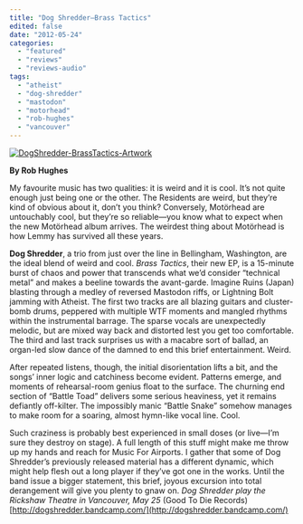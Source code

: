 ```yaml
---
title: "Dog Shredder—Brass Tactics"
edited: false
date: "2012-05-24"
categories:
  - "featured"
  - "reviews"
  - "reviews-audio"
tags:
  - "atheist"
  - "dog-shredder"
  - "mastodon"
  - "motorhead"
  - "rob-hughes"
  - "vancouver"
---
```


[![](http://www.hellbound.ca/wp-content/uploads/2012/05/DogShredder-BrassTactics-Artwork.jpg "DogShredder-BrassTactics-Artwork")](http://www.hellbound.ca/2012/05/dog-shredder-brass-tactics/dogshredder-brasstactics-artwork/)

**By Rob Hughes**

My favourite music has two qualities: it is weird and it is cool. It’s not quite enough just being one or the other. The Residents are weird, but they’re kind of obvious about it, don’t you think? Conversely, Motörhead are untouchably cool, but they’re so reliable—you know what to expect when the new Motörhead album arrives. The weirdest thing about Motörhead is how Lemmy has survived all these years.

**Dog Shredder**, a trio from just over the line in Bellingham, Washington, are the ideal blend of weird and cool. _Brass Tactics_, their new EP, is a 15-minute burst of chaos and power that transcends what we’d consider “technical metal” and makes a beeline towards the avant-garde. Imagine Ruins (Japan) blasting through a medley of reversed Mastodon riffs, or Lightning Bolt jamming with Atheist. The first two tracks are all blazing guitars and cluster-bomb drums, peppered with multiple WTF moments and mangled rhythms within the instrumental barrage. The sparse vocals are unexpectedly melodic, but are mixed way back and distorted lest you get too comfortable. The third and last track surprises us with a macabre sort of ballad, an organ-led slow dance of the damned to end this brief entertainment. Weird.

After repeated listens, though, the initial disorientation lifts a bit, and the songs’ inner logic and catchiness become evident. Patterns emerge, and moments of rehearsal-room genius float to the surface. The churning end section of “Battle Toad” delivers some serious heaviness, yet it remains defiantly off-kilter. The impossibly manic “Battle Snake” somehow manages to make room for a soaring, almost hymn-like vocal line. Cool.

Such craziness is probably best experienced in small doses (or live—I’m sure they destroy on stage). A full length of this stuff might make me throw up my hands and reach for Music For Airports. I gather that some of Dog Shredder’s previously released material has a different dynamic, which might help flesh out a long player if they’ve got one in the works. Until the band issue a bigger statement, this brief, joyous excursion into total derangement will give you plenty to gnaw on. _Dog Shredder play the Rickshaw Theatre in Vancouver, May 25_ (Good To Die Records) [http://dogshredder.bandcamp.com/](http://dogshredder.bandcamp.com/)
